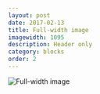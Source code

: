 ```yaml
---
layout: post
date: 2017-02-13
title: Full-width image
imagewidth: 1095
description: Header only
category: blocks
order: 2
---
```


![Full-width image]({{site.image_path}}/{{page.category}}/full-width-image.png)
